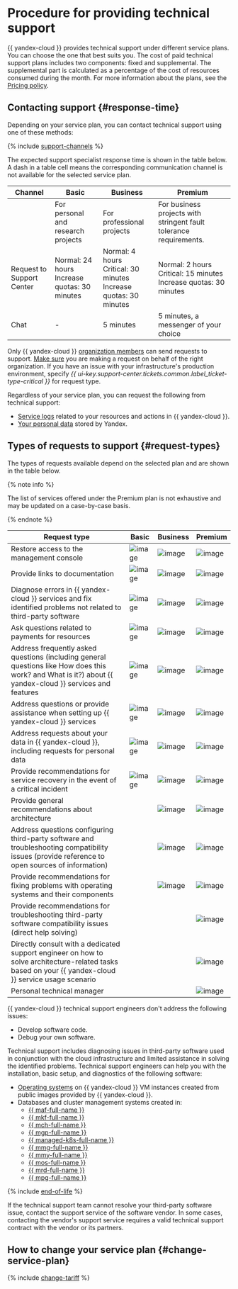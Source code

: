 
# Procedure for providing technical support



{{ yandex-cloud }} provides technical support under different service plans. You can choose the one that best suits you. The cost of paid technical support plans includes two components: fixed and supplemental. The supplemental part is calculated as a percentage of the cost of resources consumed during the month. For more information about the plans, see the [Pricing policy](pricing.md).


## Contacting support {#response-time}



Depending on your service plan, you can contact technical support using one of these methods:

{% include [support-channels](../_includes/support/channels.md) %}

The expected support specialist response time is shown in the table below. A dash in a table cell means the corresponding communication channel is not available for the selected service plan.

| Channel | Basic | Business | Premium |
|---------------------------|-----------------------------------------------|-----------------------------------------------------------------------|-----------------------------------------------------------------------|
|                           | For personal and research projects | For professional projects | For business projects with stringent fault tolerance requirements. |
| Request to Support Center | Normal: 24 hours<br>Increase quotas: 30 minutes | Normal: 4 hours<br>Critical: 30 minutes<br>Increase quotas: 30 minutes | Normal: 2 hours<br>Critical: 15 minutes<br>Increase quotas: 30 minutes |
| Chat | - | 5 minutes | 5 minutes, a messenger of your choice |

Only {{ yandex-cloud }} [organization members](../organization/concepts/membership.md) can send requests to support. [Make sure](./support-center.md#before-you-begin) you are making a request on behalf of the right organization. If you have an issue with your infrastructure's production environment, specify _{{ ui-key.support-center.tickets.common.label_ticket-type-critical }}_ for request type.

Regardless of your service plan, you can request the following from technical support:

* [Service logs](request.md#logs) related to your resources and actions in {{ yandex-cloud }}.
* [Your personal data](request.md#personal) stored by Yandex.


## Types of requests to support {#request-types}



The types of requests available depend on the selected plan and are shown in the table below.

{% note info %}

The list of services offered under the Premium plan is not exhaustive and may be updated on a case-by-case basis.

{% endnote %}

| Request type | Basic | Business | Premium |
|---------------------------------------------------------------------------------------------------------------------------------------------------------------------------|-------------------------------------|-------------------------------------|-------------------------------------|
| Restore access to the management console | ![image](../_assets/common/yes.svg) | ![image](../_assets/common/yes.svg) | ![image](../_assets/common/yes.svg) |
| Provide links to documentation | ![image](../_assets/common/yes.svg) | ![image](../_assets/common/yes.svg) | ![image](../_assets/common/yes.svg) |
| Diagnose errors in {{ yandex-cloud }} services and fix identified problems not related to third-party software | ![image](../_assets/common/yes.svg) | ![image](../_assets/common/yes.svg) | ![image](../_assets/common/yes.svg) |
| Ask questions related to payments for resources | ![image](../_assets/common/yes.svg) | ![image](../_assets/common/yes.svg) | ![image](../_assets/common/yes.svg) |
| Address frequently asked questions (including general questions like How does this work? and What is it?) about {{ yandex-cloud }} services and features | ![image](../_assets/common/yes.svg) | ![image](../_assets/common/yes.svg) | ![image](../_assets/common/yes.svg) |
| Address questions or provide assistance when setting up {{ yandex-cloud }} services | ![image](../_assets/common/yes.svg) | ![image](../_assets/common/yes.svg) | ![image](../_assets/common/yes.svg) |
| Address requests about your data in {{ yandex-cloud }}, including requests for personal data | ![image](../_assets/common/yes.svg) | ![image](../_assets/common/yes.svg) | ![image](../_assets/common/yes.svg) |
| Provide recommendations for service recovery in the event of a critical incident | ![image](../_assets/common/yes.svg) | ![image](../_assets/common/yes.svg) | ![image](../_assets/common/yes.svg) |
| Provide general recommendations about architecture |                                     | ![image](../_assets/common/yes.svg) | ![image](../_assets/common/yes.svg) |
| Address questions configuring third-party software and troubleshooting compatibility issues (provide reference to open sources of information) |                                     | ![image](../_assets/common/yes.svg) | ![image](../_assets/common/yes.svg) |
| Provide recommendations for fixing problems with operating systems and their components |                                     | ![image](../_assets/common/yes.svg) | ![image](../_assets/common/yes.svg) |
| Provide recommendations for troubleshooting third-party software compatibility issues (direct help solving) |                                     |                                     | ![image](../_assets/common/yes.svg) |
| Directly consult with a dedicated support engineer on how to solve architecture-related tasks based on your {{ yandex-cloud }} service usage scenario |                                     |                                     | ![image](../_assets/common/yes.svg) |
| Personal technical manager |                                     |                                     | ![image](../_assets/common/yes.svg) |


{{ yandex-cloud }} technical support engineers don't address the following issues:
* Develop software code.
* Debug your own software.

Technical support includes diagnosing issues in third-party software used in conjunction with the cloud infrastructure and limited assistance in solving the identified problems. Technical support engineers can help you with the installation, basic setup, and diagnostics of the following software:

- [Operating systems](https://cloud.yandex.ru/marketplace?categories=os) on {{ yandex-cloud }} VM instances created from public images provided by {{ yandex-cloud }}.
- Databases and cluster management systems created in:
   - [{{ maf-full-name }}](../managed-airflow)
   - [{{ mkf-full-name }}](../managed-kafka/index.yaml)
   - [{{ mch-full-name }}](../managed-clickhouse/index.yaml)
   - [{{ mgp-full-name }}](../managed-greenplum/index.yaml)
   - [{{ managed-k8s-full-name }}](../managed-kubernetes/index.yaml)
   - [{{ mmg-full-name }}](../managed-mongodb/index.yaml)
   - [{{ mmy-full-name }}](../managed-mysql/index.yaml)
   - [{{ mos-full-name }}](../managed-opensearch/index.yaml)
   - [{{ mrd-full-name }}](../managed-redis/index.yaml)
   - [{{ mpg-full-name }}](../managed-postgresql/index.yaml)

{% include [end-of-life](../_includes/compute/end-of-life.md) %}

If the technical support team cannot resolve your third-party software issue, contact the support service of the software vendor. In some cases, contacting the vendor's support service requires a valid technical support contract with the vendor or its partners.


## How to change your service plan {#change-service-plan}

{% include [change-tariff](../_includes/support/change-pricing.md) %}

